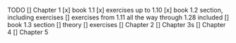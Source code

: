 TODO
[] Chapter 1
    [x] book 1.1
    [x] exercises up to 1.10
    [x] book 1.2 section, including exercises
    [] exercises from 1.11 all the way through 1.28 included
    [] book 1.3 section
        [] theory
        [] exercises
[] Chapter 2
[] Chapter 3s
[] Chapter 4
[] Chapter 5